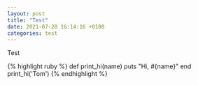 ```yaml
---
layout: post
title: "Test"
date: 2021-07-28 16:14:16 +0100
categories: test
---
```

Test

{% highlight ruby %}
def print_hi(name)
  puts "Hi, #{name}"
end
print_hi('Tom')
{% endhighlight %}
